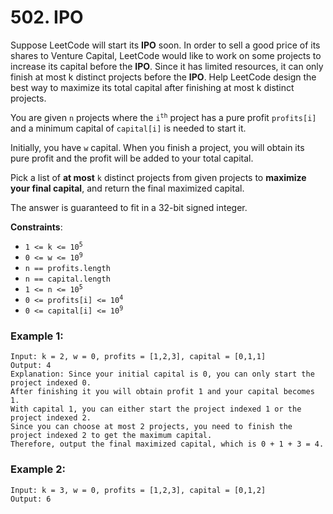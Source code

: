 # 502. IPO

Suppose LeetCode will start its **IPO** soon. In order to sell a good price of its shares to Venture Capital, LeetCode would like to work on some projects to increase its capital before the **IPO**. Since it has limited resources, it can only finish at most k distinct projects before the **IPO**. Help LeetCode design the best way to maximize its total capital after finishing at most k distinct projects.

You are given `n` projects where the <code>i<sup>th</sup></code> project has a pure profit `profits[i]` and a minimum capital of `capital[i]` is needed to start it.

Initially, you have `w` capital. When you finish a project, you will obtain its pure profit and the profit will be added to your total capital.

Pick a list of **at most** `k` distinct projects from given projects to **maximize your final capital**, and return the final maximized capital.

The answer is guaranteed to fit in a 32-bit signed integer.

**Constraints**:
- <code>1 <= k <= 10<sup>5</sup></code>
- <code>0 <= w <= 10<sup>9</sup></code>
- `n == profits.length`
- `n == capital.length`
- <code>1 <= n <= 10<sup>5</sup></code>
- <code>0 <= profits[i] <= 10<sup>4</sup></code>
- <code>0 <= capital[i] <= 10<sup>9</sup></code>

### Example 1:
```
Input: k = 2, w = 0, profits = [1,2,3], capital = [0,1,1]
Output: 4
Explanation: Since your initial capital is 0, you can only start the project indexed 0.
After finishing it you will obtain profit 1 and your capital becomes 1.
With capital 1, you can either start the project indexed 1 or the project indexed 2.
Since you can choose at most 2 projects, you need to finish the project indexed 2 to get the maximum capital.
Therefore, output the final maximized capital, which is 0 + 1 + 3 = 4.
```

### Example 2:
```
Input: k = 3, w = 0, profits = [1,2,3], capital = [0,1,2]
Output: 6
```
